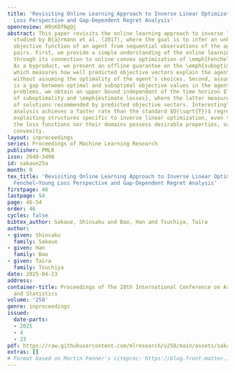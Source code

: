 ```yaml
---
title: 'Revisiting Online Learning Approach to Inverse Linear Optimization: A Fenchel–Young
  Loss Perspective and Gap-Dependent Regret Analysis'
openreview: H9sKOfNgQj
abstract: This paper revisits the online learning approach to inverse linear optimization
  studied by B{ä}rmann et al. (2017), where the goal is to infer an unknown linear
  objective function of an agent from sequential observations of the agent’s input-output
  pairs. First, we provide a simple understanding of the online learning approach
  through its connection to online convex optimization of \emph{Fenchel–Young losses}.
  As a byproduct, we present an offline guarantee on the \emph{suboptimality loss},
  which measures how well predicted objective vectors explain the agent’s choices,
  without assuming the optimality of the agent’s choices. Second, assuming that there
  is a gap between optimal and suboptimal objective values in the agent’s decision
  problems, we obtain an upper bound independent of the time horizon $T$ on the sum
  of suboptimality and \emph{estimate losses}, where the latter measures the quality
  of solutions recommended by predicted objective vectors. Interestingly, our gap-dependent
  analysis achieves a faster rate than the standard $O(\sqrt{T})$ regret bound by
  exploiting structures specific to inverse linear optimization, even though neither
  the loss functions nor their domains possess desirable properties, such as strong
  convexity.
layout: inproceedings
series: Proceedings of Machine Learning Research
publisher: PMLR
issn: 2640-3498
id: sakaue25a
month: 0
tex_title: 'Revisiting Online Learning Approach to Inverse Linear Optimization: A
  Fenchel–Young Loss Perspective and Gap-Dependent Regret Analysis'
firstpage: 46
lastpage: 54
page: 46-54
order: 46
cycles: false
bibtex_author: Sakaue, Shinsaku and Bao, Han and Tsuchiya, Taira
author:
- given: Shinsaku
  family: Sakaue
- given: Han
  family: Bao
- given: Taira
  family: Tsuchiya
date: 2025-04-23
address:
container-title: Proceedings of The 28th International Conference on Artificial Intelligence
  and Statistics
volume: '258'
genre: inproceedings
issued:
  date-parts:
  - 2025
  - 4
  - 23
pdf: https://raw.githubusercontent.com/mlresearch/v258/main/assets/sakaue25a/sakaue25a.pdf
extras: []
# Format based on Martin Fenner's citeproc: https://blog.front-matter.io/posts/citeproc-yaml-for-bibliographies/
---
```

